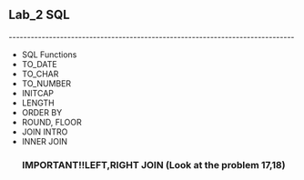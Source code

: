 ## Lab_2 SQL
<p>------------------------------------------------------------------------------</p>
<ul>
  <li>SQL Functions</li>
  <li>TO_DATE</li>
  <li>TO_CHAR</li>
  <li>TO_NUMBER</li>
  <li>INITCAP</li>
  <li>LENGTH</li>
  <li>ORDER BY</li>
  <li>ROUND, FLOOR</li>
  <li>JOIN INTRO</li>
  <li>INNER JOIN</li>
  
### IMPORTANT!!LEFT,RIGHT JOIN (Look at the problem 17,18)
